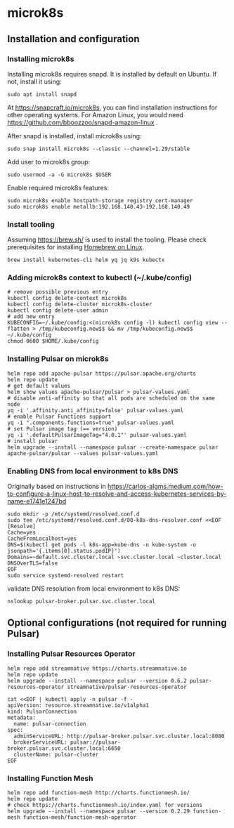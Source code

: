 # microk8s

## Installation and configuration

### Installing microk8s

Installing microk8s requires snapd. It is installed by default on Ubuntu. If not, install it using:

```shell
sudo apt install snapd
```

At https://snapcraft.io/microk8s, you can find installation instructions for other operating systems.
For Amazon Linux, you would need https://github.com/bboozzoo/snapd-amazon-linux .

After snapd is installed, install microk8s using:

```shell
sudo snap install microk8s --classic --channel=1.29/stable
```

Add user to microk8s group:

```shell
sudo usermod -a -G microk8s $USER
```

Enable required microk8s features:

```shell
sudo microk8s enable hostpath-storage registry cert-manager
sudo microk8s enable metallb:192.168.140.43-192.168.140.49
```

### Install tooling

Assuming https://brew.sh/ is used to install the tooling. Please check prerequisites for installing [Homebrew on Linux](https://docs.brew.sh/Homebrew-on-Linux#requirements).

```shell
brew install kubernetes-cli helm yq jq k9s kubectx
```

### Adding microk8s context to kubectl (~/.kube/config)

```shell
# remove possible previous entry
kubectl config delete-context microk8s
kubectl config delete-cluster microk8s-cluster
kubectl config delete-user admin
# add new entry
KUBECONFIG=~/.kube/config:<(microk8s config -l) kubectl config view --flatten > /tmp/kubeconfig.new$$ && mv /tmp/kubeconfig.new$$ ~/.kube/config
chmod 0600 $HOME/.kube/config
```

### Installing Pulsar on microk8s

```shell
helm repo add apache-pulsar https://pulsar.apache.org/charts
helm repo update
# get default values
helm show values apache-pulsar/pulsar > pulsar-values.yaml
# disable anti-affinity so that all pods are scheduled on the same node
yq -i '.affinity.anti_affinity=false' pulsar-values.yaml
# enable Pulsar Functions support
yq -i ".components.functions=true" pulsar-values.yaml
# set Pulsar image tag (== version)
yq -i '.defaultPulsarImageTag="4.0.1"' pulsar-values.yaml
# install pulsar
helm upgrade --install --namespace pulsar --create-namespace pulsar apache-pulsar/pulsar --values pulsar-values.yaml
```

### Enabling DNS from local environment to k8s DNS

Originally based on instructions in
https://carlos-algms.medium.com/how-to-configure-a-linux-host-to-resolve-and-access-kubernetes-services-by-name-e1741e1247bd

```shell
sudo mkdir -p /etc/systemd/resolved.conf.d
sudo tee /etc/systemd/resolved.conf.d/00-k8s-dns-resolver.conf <<EOF
[Resolve]
Cache=yes
CacheFromLocalhost=yes
DNS=$(kubectl get pods -l k8s-app=kube-dns -n kube-system -o jsonpath='{.items[0].status.podIP}')
Domains=~default.svc.cluster.local ~svc.cluster.local ~cluster.local
DNSOverTLS=false
EOF
sudo service systemd-resolved restart
```

validate DNS resolution from local environment to k8s DNS:

```shell
nslookup pulsar-broker.pulsar.svc.cluster.local
```

## Optional configurations (not required for running Pulsar)

### Installing Pulsar Resources Operator

```shell
helm repo add streamnative https://charts.streamnative.io
helm repo update
helm upgrade --install --namespace pulsar --version 0.6.2 pulsar-resources-operator streamnative/pulsar-resources-operator
```

```shell
cat <<EOF | kubectl apply -n pulsar -f -
apiVersion: resource.streamnative.io/v1alpha1
kind: PulsarConnection
metadata:
  name: pulsar-connection
spec:
  adminServiceURL: http://pulsar-broker.pulsar.svc.cluster.local:8080
  brokerServiceURL: pulsar://pulsar-broker.pulsar.svc.cluster.local:6650
  clusterName: pulsar-cluster
EOF
```

### Installing Function Mesh

```shell
helm repo add function-mesh http://charts.functionmesh.io/
helm repo update
# check https://charts.functionmesh.io/index.yaml for versions
helm upgrade --install --namespace pulsar --version 0.2.29 function-mesh function-mesh/function-mesh-operator
```